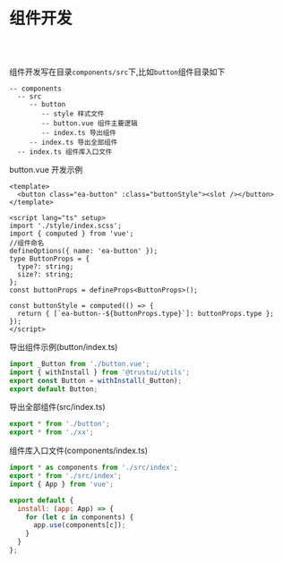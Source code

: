# 组件开发

<br />
<br />

组件开发写在目录`components/src`下,比如`button`组件目录如下

```
-- components
  -- src
     -- button
        -- style 样式文件
        -- button.vue 组件主要逻辑
        -- index.ts 导出组件
     -- index.ts 导出全部组件
  -- index.ts 组件库入口文件

```

button.vue 开发示例

```vue
<template>
  <button class="ea-button" :class="buttonStyle"><slot /></button>
</template>

<script lang="ts" setup>
import './style/index.scss';
import { computed } from 'vue';
//组件命名
defineOptions({ name: 'ea-button' });
type ButtonProps = {
  type?: string;
  size?: string;
};
const buttonProps = defineProps<ButtonProps>();

const buttonStyle = computed(() => {
  return { [`ea-button--${buttonProps.type}`]: buttonProps.type };
});
</script>
```

导出组件示例(button/index.ts)

```js
import _Button from './button.vue';
import { withInstall } from '@trustui/utils';
export const Button = withInstall(_Button);
export default Button;
```

导出全部组件(src/index.ts)

```js
export * from './button';
export * from './xx';
```

组件库入口文件(components/index.ts)

```js
import * as components from './src/index';
export * from './src/index';
import { App } from 'vue';

export default {
  install: (app: App) => {
    for (let c in components) {
      app.use(components[c]);
    }
  }
};
```
